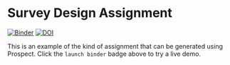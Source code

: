 # Survey Design Assignment

[![Binder](https://mybinder.org/badge_logo.svg)](https://mybinder.org/v2/gh/prospect-dev/survey-design-assignment/main?filepath=survey_design.ipynb)
[![DOI](https://zenodo.org/badge/333569274.svg)](https://zenodo.org/badge/latestdoi/333569274)


This is an example of the kind of assignment that can be generated using Prospect. Click the `launch binder` badge above to try a live demo.
